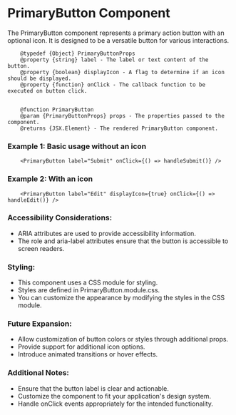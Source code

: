 # PrimaryButton Component

The PrimaryButton component represents a primary action button with an optional icon. It is designed to be a versatile button for various interactions.

```
    @typedef {Object} PrimaryButtonProps
    @property {string} label - The label or text content of the button.
    @property {boolean} displayIcon - A flag to determine if an icon should be displayed.
    @property {function} onClick - The callback function to be executed on button click.


    @function PrimaryButton
    @param {PrimaryButtonProps} props - The properties passed to the component.
    @returns {JSX.Element} - The rendered PrimaryButton component.

```

### Example 1: Basic usage without an icon

```
    <PrimaryButton label="Submit" onClick={() => handleSubmit()} />
```

### Example 2: With an icon

```
    <PrimaryButton label="Edit" displayIcon={true} onClick={() => handleEdit()} />
```

### Accessibility Considerations:

- ARIA attributes are used to provide accessibility information.
- The role and aria-label attributes ensure that the button is accessible to screen readers.

### Styling:

- This component uses a CSS module for styling.
- Styles are defined in PrimaryButton.module.css.
- You can customize the appearance by modifying the styles in the CSS module.

### Future Expansion:

- Allow customization of button colors or styles through additional props.
- Provide support for additional icon options.
- Introduce animated transitions or hover effects.

### Additional Notes:

- Ensure that the button label is clear and actionable.
- Customize the component to fit your application's design system.
- Handle onClick events appropriately for the intended functionality.
